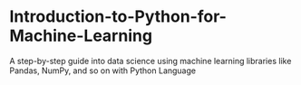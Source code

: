 # Introduction-to-Python-for-Machine-Learning
A step-by-step guide into data science using machine learning libraries like Pandas, NumPy, and so on with Python Language
